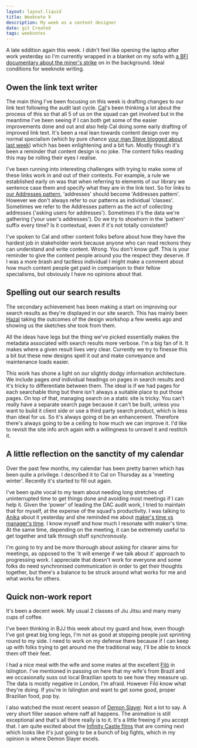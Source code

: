 ```yaml
---
layout: layout.liquid
title: Weeknote 9
description: My week as a content designer
date: git Created
tags: weeknotes
---
```


A late eddition again this week. I didn't feel like opening the laptop after work yesterday so I'm currently wrapped in a blanket on my sofa with [a BFI documentary about the miner's strike](https://en.wikipedia.org/wiki/Strike:_An_Uncivil_War) on in the background. Ideal conditions for weeknote writing.

## Owen the link text writer

The main thing I've been focusing on this week is drafting changes to our link text following the audit last cycle. [Cal](https://accessibility.blog.gov.uk/author/calvin-lau-content-designer/)'s been thinking a lot about the process of this so that all 5 of us on the squad can get involved but in the meantime I've been seeing if I can both get some of the easier improvements done and out and also help Cal doing some early drafting of improved link text. It's been a real lean towards content design over my normal specialism (which by pure chance [your man Steve blogged about last week](https://visitmy.website/2024/11/03/the-hill-fort/#interdisciplinary-works)) which has been enlightening and a bit fun. Mostly though it's been a reminder that content design is no joke. The content folks reading this may be rolling their eyes I realise.

I've been running into interesting challenges with trying to make some of these links work in and out of their contexts. For example, a rule we established early on was that when referring to elements of our library we sentence case them and specify what they are in the link text. So for links to [our Addresses pattern](https://design-system.service.gov.uk/patterns/addresses/), 'addresses' should become 'Addresses pattern'. However we don't always refer to our patterns as individual 'classes'. Sometimes we refer to the Addresses pattern as the act of collecting addresses ('asking users for addresses'). Sometimes it's the data we're gathering ('your user's addresses'). Do we try to shoehorn in the 'pattern' suffix every time? Is it contextual, even if it's not totally consistent?

I've spoken to Cal and other content folks before about how they have the hardest job in stakeholder work because anyone who can read reckons they can understand and write content. Wrong. You don't know guff. This is your reminder to give the content people around you the respect they deserve. If I was a more brash and tactless individual I might make a comment about how much content people get paid in comparison to their fellow specialisms, but obviously I have no opinions about that.

## Spelling out our search results

The secondary achievement has been making a start on improving our search results as they're displayed in our site search. This has mainly been [Hazal](https://designnotes.blog.gov.uk/author/hazal-arpalikli-senior-interaction-designer-gds/) taking the outcomes of the design workshop a few weeks ago and showing us the sketches she took from them.

All the ideas have legs but the thing we've picked essentially makes the metadata associated with search results more verbose. I'm a big fan of it. It makes where a given result lives very clear. Currently we try to finesse this a bit but these new designs spell it out and make conveyance and maintenance loads easier.

This work has shone a light on our slightly dodgy information architecture. We include pages _and_ individual headings on pages in search results and it's tricky to differentiate between them. The ideal is if we had pages for each searchable thing but there isn't always a suitable place to put those pages. On top of that, managing search on a static site is tricky. You can't really have a separate search page because it can't be built, unless you want to build it client side or use a third party search product, which is less than ideal for us. So it's always going ot be an enhancement. Therefore there's always going to be a ceiling to how much we can improve it. I'd like to revisit the site info arch again with a willingness to unravel it and restitch it.

## A little reflection on the sanctity of my calendar

Over the past few months, my calendar has been pretty barren which has been quite a privilege. I described it to Cal on Thursday as a 'meeting winter'. Recently it's started to fill out again.

I've been quite vocal to my team about needing long stretches of uninterrupted time to get things done and avoiding most meetings if I can help it. Given the 'power' of leading the DAC audit work, I tried to maintain that for myself, at the expense of the squad's productivity. I was talking to [Anika](https://accessibility.blog.gov.uk/author/anikahenke/) about it yesterday and she reminded me about [maker's time vs manager's time](https://www.paulgraham.com/makersschedule.html). I know myself and how much I resonate with maker's time. At the same time, depending on the meeting, it can be extremely useful to get together and talk through stuff synchronously.

I'm going to try and be more thorough about asking for clearer aims for meetings, as opposed to the 'it will emerge if we talk about it' approach to progressing work. I appreciate that doesn't work for everyone and some folks do need synchronised communication in order to get their thoughts together, but there's a balance to be struck around what works for me and what works for others.

## Quick non-work report

It's been a decent week. My usual 2 classes of Jiu Jitsu and many many cups of coffee.

I've been thinking in BJJ this week about my guard and how, even though I've got great big long legs, I'm not as good at stopping people just sprinting round to my side. I need to work on my defense there because if I can keep up with folks trying to get around me the traditional way, I'll be able to knock them off their feet.

I had a nice meal with the wife and some mates at the excellent [Filó](https://www.filobrazil.co.uk/) in Islington. I've mentioned in passing on here that my wife's from Brazil and we occasionally suss out local Brazilian spots to see how they measure up. The data is mostly negative in London, I'm afraid. However Filó know what they're doing. If you're in Islington and want to get some good, proper Brazilian food, pop by.

I also watched the most recent season of [Demon Slayer](https://en.wikipedia.org/wiki/Demon_Slayer:_Kimetsu_no_Yaiba_%E2%80%93_To_the_Hashira_Training). Not a lot to say. A very short filler season where naff all happens. The animation is still exceptional and that's all there really is to it. It's a little freeing if you accept that. I am quite excited about the [Infinity Castle films](https://demonslayer-anime.com/infinitycastle/) that are coming next which looks like it's just going to be a bunch of big fights, which in my opinion is where Demon Slayer excels.
